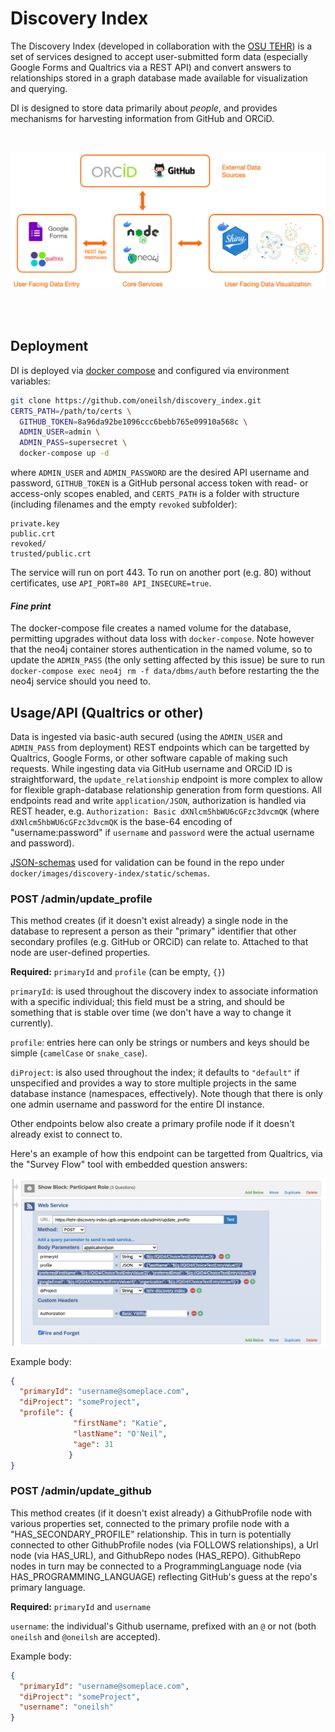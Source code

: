 
<!-- panels:start --> 

<!-- div:title-panel -->

# Discovery Index

<!-- div:left-panel -->

The Discovery Index (developed in collaboration with the [OSU TEHR](https://ehsc.oregonstate.edu/)) is a set of services 
designed to accept user-submitted form data (especially Google Forms and Qualtrics via a REST API) and convert answers to relationships
stored in a graph database made available for visualization and querying. 

DI is designed to store data primarily about *people*, and provides mechanisms for harvesting information from GitHub and ORCiD. 


<br />

![](media/architecture_diagram.png ':size=70%')

<br />
<br />

<!-- div:right-panel -->

<!-- panels:end -->




<!-- panels:start -->

<!-- div:title-panel -->

## Deployment

<!-- div:left-panel -->

DI is deployed via [docker compose](https://docs.docker.com/compose/) and configured via environment variables:

```bash
git clone https://github.com/oneilsh/discovery_index.git
CERTS_PATH=/path/to/certs \
  GITHUB_TOKEN=8a96da92be1096ccc6bebb765e09910a568c \
  ADMIN_USER=admin \
  ADMIN_PASS=supersecret \
  docker-compose up -d
```

where `ADMIN_USER` and `ADMIN_PASSWORD` are the desired API username and password, `GITHUB_TOKEN` is a GitHub personal access token with read- or access-only scopes enabled, and `CERTS_PATH` is a folder with structure (including filenames and the empty `revoked` subfolder):

```
private.key
public.crt
revoked/
trusted/public.crt
```

The service will run on port 443. To run on another port (e.g. 80) without certificates, use `API_PORT=80 API_INSECURE=true`.

#### *Fine print*

The docker-compose file creates a named volume for the database, permitting upgrades without data loss with `docker-compose`. Note however
that the neo4j container stores authentication in the named volume, so to update the `ADMIN_PASS` (the only setting affected by this issue) be sure to run `docker-compose exec neo4j rm -f data/dbms/auth`
before restarting the the neo4j service should you need to. 

<!-- div:right-panel -->

<!-- panels:end -->






<!-- panels:start -->

<!-- div:title-panel -->

## Usage/API (Qualtrics or other)

<!-- div:left-panel -->

Data is ingested via basic-auth secured (using the `ADMIN_USER` and `ADMIN_PASS` from deployment) REST endpoints which can be targetted by Qualtrics,
Google Forms, or other software capable of making such requests. While ingesting data via GitHub username and ORCiD ID is straightforward, the `update_relationship`
endpoint is more complex to allow for flexible graph-database relationship generation from form questions. All endpoints read and write `application/JSON`, authorization is handled via REST header, e.g. `Authorization: Basic dXNlcm5hbWU6cGFzc3dvcmQK` (where `dXNlcm5hbWU6cGFzc3dvcmQK` is the base-64 encoding of "username:password" if `username` and `password` were the actual username and password).

[JSON-schemas](https://json-schema.org/) used for validation can be found in the repo under `docker/images/discovery-index/static/schemas`. 



<!-- div:right-panel -->

<!-- panels:end --> 






<!-- panels:start -->

<!-- div:left-panel -->

### POST /admin/update_profile

This method creates (if it doesn't exist already) a single node in the database to represent a person as their "primary" identifier that other secondary profiles (e.g. GitHub or ORCiD) can relate to. Attached to that node are user-defined properties.

**Required:** `primaryId` and `profile` (can be empty, `{}`)

`primaryId`: is used throughout the discovery index to associate information with a specific individual; this field must be a string, and should be something that is 
stable over time (we don't have a way to change it currently).

`profile`: entries here can only be strings or numbers and keys should be simple (`camelCase` or `snake_case`). 

`diProject`: is also used throughout the index; it defaults to `"default"` if unspecified and provides a way to store multiple projects in the same database instance (namespaces, effectively). Note though that there is only one admin username and password for the entire DI instance.

Other endpoints below also create a primary profile node if it doesn't already exist to connect to.

Here's an example of how this endpoint can be targetted from Qualtrics, via the "Survey Flow" tool with embedded question answers:

![](media/qualtrics_update_profile.png ':size=70%')

<!-- div:right-panel -->

Example body: 

```json
{
  "primaryId": "username@someplace.com",
  "diProject": "someProject",
  "profile": {
              "firstName": "Katie", 
              "lastName": "O'Neil", 
              "age": 31
             }
}
```

<!-- panels:end --> 





<!-- panels:start -->

<!-- div:left-panel -->

### POST /admin/update_github

This method creates (if it doesn't exist already) a GithubProfile node with various properties set, connected to the primary profile node with a "HAS_SECONDARY_PROFILE" relationship. This in turn is potentially connected to other GithubProfile nodes (via FOLLOWS relationships), a Url node (via HAS_URL), and GithubRepo nodes (HAS_REPO). 
GithubRepo nodes in turn may be connected to a ProgrammingLanguage node (via HAS_PROGRAMMING_LANGUAGE) reflecting GitHub's guess at the repo's primary language. 




**Required:** `primaryId` and `username`

`username`: the individual's Github username, prefixed with an `@` or not (both `oneilsh` and `@oneilsh` are accepted).

<!-- div:right-panel -->

Example body: 

```json
{
  "primaryId": "username@someplace.com",
  "diProject": "someProject",
  "username": "oneilsh"
}
```

<!-- panels:end --> 





